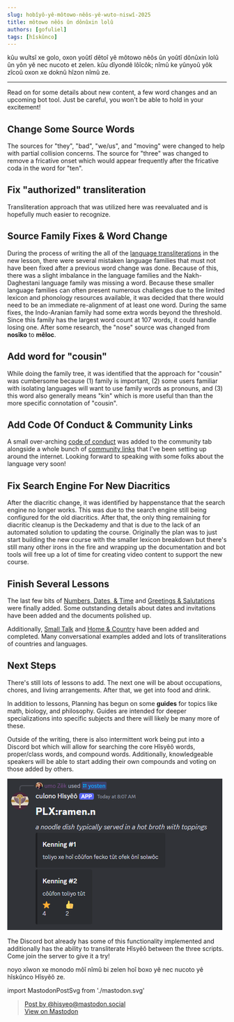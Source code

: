 ```yaml
---
slug: hobîyô-yê-môtowo-nêôs-yê-wuto-niswî-2025
title: môtowo nêôs ûn dônûxin lolû
authors: [gofuliel]
tags: [hîskûnco]
---
```


kûu wuîtsî xe golo, oxon yoûtî dêtoî yê môtowo nêôs ûn yoûtî dônûxin lolû ûn yôn
yê nec nucoto et zelen. kûu dîyondê lôîcôk; nîmû ke yûnyoû yôk zîcoû oxon xe
doknû hîzon nîmû ze.

---

Read on for some details about new content, a few word changes and an upcoming
bot tool. Just be careful, you won't be able to hold in your excitement!

<!-- truncate -->

## Change Some Source Words

The sources for "they", "bad", "we/us", and "moving" were changed to help with
partial collision concerns. The source for "three" was changed to remove a
fricative onset which would appear frequently after the fricative coda in the
word for "ten".

## Fix "authorized" transliteration

Transliteration approach that was utilized here was reevaluated and is hopefully
much easier to recognize.

## Source Family Fixes & Word Change

During the process of writing the all of the [language
transliterations](/docs/lessons/home-and-country#languages) in the new lesson,
there were several mistaken language families that must not have been fixed
after a previous word change was done. Because of this, there was a slight
imbalance in the language families and the Nakh-Daghestani language family was
missing a word. Because these smaller language families can often present
numerous challenges due to the limited lexicon and phonology resources
available, it was decided that there would need to be an immediate re-alignment
of at least one word. During the same fixes, the Indo-Aranian family had some
extra words beyond the threshold. Since this family has the largest word count
at 107 words, it could handle losing one. After some research, the "nose" source
was changed from **nosîko** to **mêloc**.

## Add word for "cousin"

While doing the family tree, it was identified that the approach for "cousin"
was cumbersome because (1) family is important, (2) some users familiar with
isolating languages will want to use family words as pronouns, and (3) this word
also generally means "kin" which is more useful than than the more specific
connotation of "cousin".

## Add Code Of Conduct & Community Links

A small over-arching [code of conduct](/docs/community#expectations) was added
to the community tab alongside a whole bunch of [community
links](/docs/community#how-can-i-join-the-community) that I've been setting up
around the internet. Looking forward to speaking with some folks about the
language very soon!

## Fix Search Engine For New Diacritics

After the diacritic change, it was identified by happenstance that the search
engine no longer works. This was due to the search engine still being configured
for the old diacritics. After that, the only thing remaining for diacritic
cleanup is the Deckademy and that is due to the lack of an automated solution to
updating the course. Originally the plan was to just start building the new
course with the smaller lexicon breakdown but there's still many other irons in
the fire and wrapping up the documentation and bot tools will free up a lot of
time for creating video content to support the new course.

## Finish Several Lessons

The last few bits of [Numbers, Dates, & Time](/docs/lessons/numbers-dates-time)
and [Greetings & Salutations](/docs/lessons/greetings-salutations) were finally
added. Some outstanding details about dates and invitations have been added and
the documents polished up. 

Additionally, [Small Talk](/docs/lessons/small-talk) and [Home &
Country](/docs/lessons/home-and-country) have been added and completed. Many
conversational examples added and lots of transliterations of countries and
languages.

## Next Steps

There's still lots of lessons to add. The next one will be about occupations,
chores, and living arrangements. After that, we get into food and drink.

In addition to lessons, Planning has begun on some **guides** for topics like
math, biology, and philosophy. Guides are intended for deeper specializations
into specific subjects and there will likely be many more of these.

Outside of the writing, there is also intermittent work being put into a Discord
bot which will allow for searching the core Hîsyêô words, proper/class words,
and compound words. Additionally, knowledgeable speakers will be able to start
adding their own compounds and voting on those added by others.

![toswîl yê yôn onô fos li dukwêlit ofek dûi numûno yê lolû zomo](./kenning_example.png)

The Discord bot already has some of this functionality implemented and
additionally has the ability to transliterate Hîsyêô between the three scripts.
Come join the server to give it a try!

noyo xîwon xe monodo môî nîmû bi zelen hoî boxo yê nec nucoto yê hîskûnco Hîsyêô ze.

import MastodonPostSvg from './mastodon.svg'

<blockquote class="mastodon-embed"
            data-embed-url="https://mastodon.social/@hisyeo/114215391370015766/embed"
            style={{
                background: "#FCF8FF",
                "border-radius": "8px", border: "1px solid #C9C4DA", margin: 0,
                "max-width": "540px", "min-width": "270px", overflow: "hidden", padding: 0}}>
    <a href="https://mastodon.social/@hisyeo/114215391370015766"
       target="_blank"
       style={{
            "align-items": "center",
            color: "#1C1A25",
            display: "flex",
            "flex-direction": "column",
            "font-family": "system-ui, -apple-system, BlinkMacSystemFont, 'Segoe UI', Oxygen, Ubuntu, Cantarell, 'Fira Sans', 'Droid Sans', 'Helvetica Neue', Roboto, sans-serif",
            "font-size": "14px",
            "justify-content": "center", "letter-spacing": "0.25px", "line-height": "20px", "padding": "24px", "text-decoration": "none"}}>
        <MastodonPostSvg />
        <div style={{color: "#787588", "margin-top": "16px"}}>Post by @hisyeo@mastodon.social</div>
        <div style={{"font-weight": 500}}>View on Mastodon</div>
    </a>
</blockquote>
<script data-allowed-prefixes="https://mastodon.social/" async src="https://mastodon.social/embed.js"></script>
